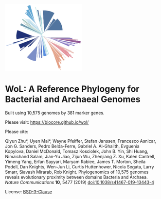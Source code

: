 <img src="gallery/logo/logo_s.png" width="50%">

WoL: A Reference Phylogeny for Bacterial and Archaeal Genomes
=============================================================

Built using 10,575 genomes by 381 marker genes.

Please visit: https://biocore.github.io/wol/

Please cite: 

Qiyun Zhu*, Uyen Mai*, Wayne Pfeiffer, Stefan Janssen, Francesco Asnicar, Jon G. Sanders, Pedro Belda-Ferre, Gabriel A. Al-Ghalith, Evguenia Kopylova, Daniel McDonald, Tomasz Kosciolek, John B. Yin, Shi Huang, Nimaichand Salam, Jian-Yu Jiao, Zijun Wu, Zhenjiang Z. Xu, Kalen Cantrell, Yimeng Yang, Erfan Sayyari, Maryam Rabiee, James T. Morton, Sheila Podell, Dan Knights, Wen-Jun Li, Curtis Huttenhower, Nicola Segata, Larry Smarr, Siavash Mirarab, Rob Knight. Phylogenomics of 10,575 genomes reveals evolutionary proximity between domains Bacteria and Archaea. _Nature Communications_ **10**, 5477 (2019) [doi:10.1038/s41467-019-13443-4](https://doi.org/10.1038/s41467-019-13443-4)

License: [BSD-3-Clause](LICENSE)
